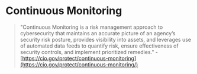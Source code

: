 # Continuous Monitoring

> "Continuous Monitoring is a risk management approach to cybersecurity that maintains an accurate picture of an agency’s security risk posture, provides visibility into assets, and leverages use of automated data feeds to quantify risk, ensure effectiveness of security controls, and implement prioritized remedies." - [https://cio.gov/protect/continuous-monitoring](https://cio.gov/protect/continuous-monitoring/)
